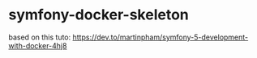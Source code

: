 # symfony-docker-skeleton

based on this tuto: https://dev.to/martinpham/symfony-5-development-with-docker-4hj8